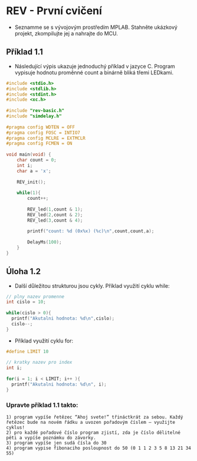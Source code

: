 # REV - První cvičení
- Seznamme se s vývojovým prostředím MPLAB. Stahněte ukázkový projekt, zkompilujte jej a nahrajte do MCU.
## Příklad 1.1
* Následující výpis ukazuje jednoduchý příklad v jazyce C. Program vypisuje hodnotu proměnné count a binárně bliká třemi LEDkami. 
```c
#include <stdio.h>
#include <stdlib.h>
#include <stdint.h>
#include <xc.h>
 
#include "rev-basic.h"
#include "simdelay.h"
 
#pragma config WDTEN = OFF
#pragma config FOSC = INTIO7
#pragma config MCLRE = EXTMCLR
#pragma config FCMEN = ON
 
void main(void) {
    char count = 0;
    int i;
    char a = 'x';
 
    REV_init();
 
    while(1){
        count++;
 
        REV_led(1,count & 1);
        REV_led(2,count & 2);
        REV_led(3,count & 4);
 
        printf("count: %d (0x%x) (%c)\n",count,count,a);
 
        DelayMs(100);
    }
}
```

## Úloha 1.2

* Další důležitou strukturou jsou cykly. Příklad využití cyklu while: 
```c
// plny nazev promenne
int cislo = 10;
 
while(cislo > 0){
  printf("Akutalni hodnota: %d\n",cislo);
  cislo--;
}
```

* Příklad využití cyklu for: 
```c
#define LIMIT 10
 
// kratky nazev pro index
int i;
 
for(i = 1; i < LIMIT; i++ ){
  printf("Akutalni hodnota: %d\n", i);
}
```
### Upravte příklad 1.1 takto:

    1) program vypíše řetězec “Ahoj svete!” třináctkrát za sebou. Každý řetězec bude na novém řádku a uvozen pořadovým číslem – využijte cyklus!
    2) pro každé pořadové číslo program zjistí, zda je číslo dělitelné pěti a vypíše poznámku do závorky.
    3) program vypíše jen sudá čísla do 30
    4) program vypise fibonaciho posloupnost do 50 (0 1 1 2 3 5 8 13 21 34 55)

